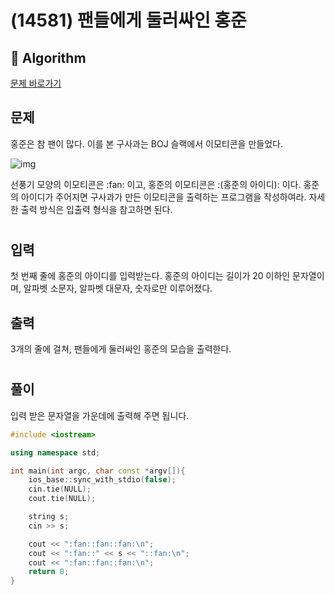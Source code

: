 # (14581) 팬들에게 둘러싸인 홍준
## :100: Algorithm
[문제 바로가기](https://www.acmicpc.net/problem/14581)

## 문제
홍준은 참 팬이 많다. 이를 본 구사과는 BOJ 슬랙에서 이모티콘을 만들었다.

![img](https://onlinejudgeimages.s3-ap-northeast-1.amazonaws.com/problem/14581/1.png)

선풍기 모양의 이모티콘은 :fan: 이고, 홍준의 이모티콘은 :(홍준의 아이디): 이다. 홍준의 아이디가 주어지면 구사과가 만든 이모티콘을 출력하는 프로그램을 작성하여라. 자세한 출력 방식은 입출력 형식을 참고하면 된다.
#
## 입력
첫 번째 줄에 홍준의 아이디를 입력받는다. 홍준의 아이디는 길이가 20 이하인 문자열이며, 알파벳 소문자, 알파벳 대문자, 숫자로만 이루어졌다.
## 출력
3개의 줄에 걸쳐, 팬들에게 둘러싸인 홍준의 모습을 출력한다.
#
## 풀이
입력 받은 문자열을 가운데에 출력해 주면 됩니다.

```cpp
#include <iostream>

using namespace std;

int main(int argc, char const *argv[]){
    ios_base::sync_with_stdio(false);
    cin.tie(NULL);
    cout.tie(NULL);

    string s;
    cin >> s;

    cout << ":fan::fan::fan:\n";
    cout << ":fan::" << s << "::fan:\n";
    cout << ":fan::fan::fan:\n";
    return 0;
}
```